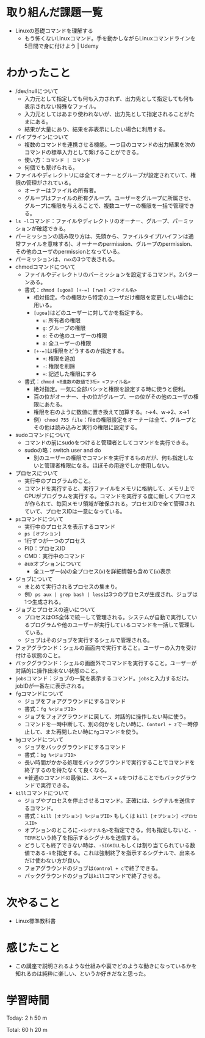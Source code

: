 # 取り組んだ課題一覧
- Linuxの基礎コマンドを理解する
	- もう怖くないLinuxコマンド。手を動かしながらLinuxコマンドラインを5日間で身に付けよう | Udemy

# わかったこと
- /dev/nullについて
	- 入力元として指定しても何も入力されず、出力先として指定しても何も表示されない特殊なファイル。
	- 入力元としてはあまり使われないが、出力先として指定されることがたまにある。
	- 結果が大量にあり、結果を非表示にしたい場合に利用する。
- パイプラインについて
	- 複数のコマンドを連携させる機能。一つ目のコマンドの出力結果を次のコマンドの標準入力として繋げることができる。
	- 使い方：`コマンド | コマンド`
	- 何個でも繋げられる。
- ファイルやディレクトリには全てオーナーとグループが設定されていて、権限の管理がされている。
	- オーナーはファイルの所有者。
	- グループはファイルの所有グループ。ユーザーをグループに所属させ、グループに権限を与えることで、複数ユーザーの権限を一括で管理できる。
- `ls -l`コマンド：ファイルやディレクトリのオーナー、グループ、パーミッションが確認できる。
- パーミッションの読み取り方は、先頭から、ファイルタイプ(ハイフンは通常ファイルを意味する)、オーナーのpermission、グループのpermission、その他のユーザのpermissionとなっている。
- パーミッションは、`rwx`の3つで表される。
- chmodコマンドについて
	- ファイルやディレクトリのパーミッションを設定するコマンド。2パターンある。
	- 書式：`chmod [ugoa] [+-=] [rwx] <ファイル名>`
		- 相対指定。今の権限から特定のユーザだけ権限を変更したい場合に用いる。
		- `[ugoa]`はどのユーザーに対してかを指定する。
			- `u`: 所有者の権限
			- `g`: グループの権限
			- `o`: その他のユーザーの権限
			- `a`: 全ユーザーの権限
		- `[+-=]`は権限をどうするのか指定する。
			- `+`: 権限を追加
			- `-`: 権限を削除
			- `=`: 記述した権限にする
	- 書式：`chmod <8進数の数値で3桁> <ファイル名>`
		- 絶対指定。一気に全部バシッと権限を設定する時に使うと便利。
		- 百の位がオーナー、十の位がグループ、一の位がその他のユーザの権限にあたる。
		- 権限を右のように数値に置き換えて加算する。r→4、w→2、x→1
		- 例）`chmod 755 file`：fileの権限設定をオーナーは全て、グループとその他は読み込みと実行の権限に設定する。
- sudoコマンドについて
	- コマンドの前にsudoをつけると管理者としてコマンドを実行できる。
	- sudoの略：switch user and do
		- 別のユーザーの権限でコマンドを実行するものだが、何も指定しないと管理者権限になる。ほぼその用途でしか使用しない。
- プロセスについて
	- 実行中のプログラムのこと。
	- コマンドを実行すると、実行ファイルをメモリに格納して、メモリ上でCPUがプログラムを実行する。コマンドを実行する度に新しくプロセスが作られて、毎回メモリ領域が確保される。プロセスIDで全て管理されていて、プロセスIDは一意になっている。
- `ps`コマンドについて
	- 実行中のプロセスを表示するコマンド
	- `ps [オプション]`
	- 1行ずつが一つのプロセス
	- PID：プロセスID
	- CMD：実行中のコマンド
	- auxオプションについて
		- 全ユーザー(`a`)の全プロセス(`x`)を詳細情報も含めて(`u`)表示
- ジョブについて
	- まとめて実行されるプロセスの集まり。
	- 例）`ps aux | grep bash | less`は3つのプロセスが生成され、ジョブは1つ生成される。
- ジョブとプロセスの違いについて
	- プロセスはOS全体で統一して管理される。システムが自動で実行しているプログラムや他のユーザーが実行しているコマンドを一括して管理している。
	- ジョブはそのジョブを実行するシェルで管理される。
- フォアグラウンド：シェルの画面内で実行すること。ユーザーの入力を受け付ける状態のこと。
- バックグラウンド：シェルの画面外でコマンドを実行すること。ユーザーが対話的に操作出来ない状態のこと。
- `jobs`コマンド：ジョブの一覧を表示するコマンド。`jobs`と入力するだけ。jobIDが一番左に表示される。
- `fg`コマンドについて
	- ジョブをフォアグラウンドにするコマンド
	- 書式：`fg %<ジョブID>`
	- ジョブをフォアグラウンドに戻して、対話的に操作したい時に使う。
	- コマンドを一時中断して、別の何かをしたい時に、`Contorl + z`で一時停止して、また再開したい時に`fg`コマンドを使う。
- `bg`コマンドについて
	- ジョブをバックグラウンドにするコマンド
	- 書式：`bg %<ジョブID>`
	- 長い時間がかかる処理をバックグラウンドで実行することでコマンドを終了するのを待たなくて良くなる。
	- ※普通のコマンドの最後に、スペース + `&`をつけることでもバックグラウンドで実行できる。
- `kill`コマンドについて
	- ジョブやプロセスを停止させるコマンド。正確には、シグナルを送信するコマンド。
	- 書式：`kill [オプション] %<ジョブID>` もしくは `kill [オプション] <プロセスID>`
	- オプションのところに`-<シグナル名>`を指定できる。何も指定しないと、`-TERM`という終了を指示するシグナルを送信する。
	- どうしても終了できない時は、`-SIGKILL`もしくは割り当てられている数値である`-9`を指定する。これは強制終了を指示するシグナルで、出来るだけ使わない方が良い。
	- フォアグラウンドのジョブは`Control + c`で終了できる。
	- バックグラウンドのジョブは`kill`コマンドで終了させる。

# 次やること
- Linux標準教科書

# 感じたこと
- この講座で説明されるような仕組みや裏でどのような動きになっているかを知れるのは純粋に楽しい、というか好きだなと思った。

# 学習時間
Today: 2 h 50 m

Total: 60 h 20 m
